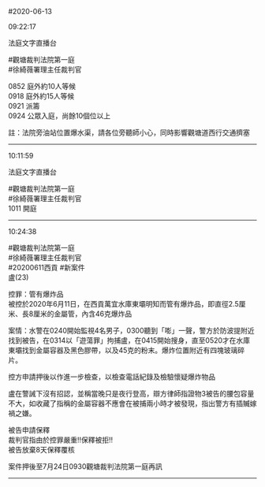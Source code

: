 #2020-06-13


09:22:17

法庭文字直播台

\#觀塘裁判法院第一庭  
\#徐綺薇署理主任裁判官  
  
0852 庭外約10人等候  
0918 庭外約15人等候  
0921 派籌  
0924 公眾入庭，尚餘10個位以上  
  
註：法院旁油站位置爆水渠，請各位旁聽師小心，同時影響觀塘道西行交通擠塞

---
      
10:11:59

法庭文字直播台

\#觀塘裁判法院第一庭  
\#徐綺薇署理主任裁判官  
1011 開庭

---
      
10:24:38



\#觀塘裁判法院第一庭  
\#徐綺薇署理主任裁判官  
\#20200611西貢 \#新案件  
盧(23)  
  
控罪：管有爆炸品  
被控於2020年6月11日，在西貢萬宜水庫東壩明知而管有爆炸品，即直徑2.5厘米、長8厘米的金屬管，內含46克爆炸品  
  
案情：水警在0240開始監視4名男子，0300聽到「嘭」一聲，警方於防波提附近找到被告，在0314以「遊蕩罪」拘捕盧，在0415開始搜身，直至0520才在水庫東壩找到金屬容器及黑色膠帶，以及45克的粉末。爆炸位置附近有四塊玻璃碎片。  
  
控方申請押後以作進一步檢查，以檢查電話紀錄及檢驗懷疑爆炸物品  
  
盧在警誡下沒有招認，並稱當晚只是夜行登高，辯方律師指證物3被告的腰包容量不大，如收藏了指稱的金屬容器不應會在被捕兩小時才被發現，指出警方有插贓嫁禍之嫌。  
  
被告申請保釋  
裁判官指由於控罪嚴重‼️保釋被拒‼️  
被告放棄8天保釋覆核  
  
案件押後至7月24日0930觀塘裁判法院第一庭再訊

---
      